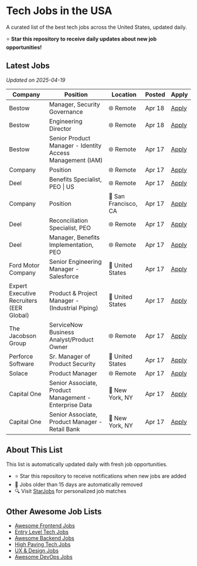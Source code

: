 # Tech Jobs in the USA

A curated list of the best tech jobs across the United States, updated daily.

⭐ **Star this repository to receive daily updates about new job opportunities!**

## Latest Jobs

*Updated on 2025-04-19*

| Company | Position | Location | Posted | Apply |
| ------- | -------- | -------- | ------ | ------ |
| Bestow | Manager, Security Governance | 🌐 Remote | Apr 18 | [Apply](https://starjobs.dev/jobs/e2af3b1dd78246bfb0cc866e9fbd247e?utm=github) |
| Bestow | Engineering Director | 🌐 Remote | Apr 18 | [Apply](https://starjobs.dev/jobs/d32f381c24ec4bf6b197ae9725b2e226?utm=github) |
| Bestow | Senior Product Manager - Identity Access Management (IAM) | 🌐 Remote | Apr 17 | [Apply](https://starjobs.dev/jobs/e9729f49d90e4d3f8f0659b00e044368?utm=github) |
| Company | Position | 🌐 Remote | Apr 17 | [Apply](https://starjobs.dev/jobs/91899019dea246a698ae497aba066663?utm=github) |
| Deel | Benefits Specialist, PEO \| US | 🌐 Remote | Apr 17 | [Apply](https://starjobs.dev/jobs/b1de2b66d152406bbe78f1b71cc19dc3?utm=github) |
| Company | Position | 📍 San Francisco, CA | Apr 17 | [Apply](https://starjobs.dev/jobs/3e1119484f84473b83cf5b3a3df568a0?utm=github) |
| Deel | Reconciliation Specialist, PEO | 🌐 Remote | Apr 17 | [Apply](https://starjobs.dev/jobs/cb29c33c19d94feb825a1f84399a6784?utm=github) |
| Deel | Manager, Benefits Implementation, PEO | 🌐 Remote | Apr 17 | [Apply](https://starjobs.dev/jobs/6d45bab42325447fa0abaab4091d4adc?utm=github) |
| Ford Motor Company | Senior Engineering Manager - Salesforce | 📍 United States | Apr 17 | [Apply](https://starjobs.dev/jobs/aa9ce4d45cb748c986ad1e68502e1a46?utm=github) |
| Expert Executive Recruiters (EER Global) | Product & Project Manager  - (Industrial Piping) | 📍 United States | Apr 17 | [Apply](https://starjobs.dev/jobs/c56b6950a70a4c2081ef3bf67c36f437?utm=github) |
| The Jacobson Group | ServiceNow Business Analyst/Product Owner | 🌐 Remote | Apr 17 | [Apply](https://starjobs.dev/jobs/5a514fbbeabd4205bce1bb96064cc8de?utm=github) |
| Perforce Software | Sr. Manager of Product Security | 📍 United States | Apr 17 | [Apply](https://starjobs.dev/jobs/4f87ed28b508495c929939d817f19237?utm=github) |
| Solace | Product Manager | 🌐 Remote | Apr 17 | [Apply](https://starjobs.dev/jobs/efa582e4fa744ae9a3062b5fb1481920?utm=github) |
| Capital One | Senior Associate, Product Management - Enterprise Data | 📍 New York, NY | Apr 17 | [Apply](https://starjobs.dev/jobs/1978c0f9809a43ed9ed1f766089bede1?utm=github) |
| Capital One | Senior Associate, Product Manager - Retail Bank | 📍 New York, NY | Apr 17 | [Apply](https://starjobs.dev/jobs/53ec940feac7452b992134643317177f?utm=github) |


## About This List

This list is automatically updated daily with fresh job opportunities.

* ⭐ Star this repository to receive notifications when new jobs are added
* 🔄 Jobs older than 15 days are automatically removed
* 🔍 Visit [StarJobs](https://starjobs.dev?utm=github) for personalized job matches

## Other Awesome Job Lists

* [Awesome Frontend Jobs](https://github.com/bansalnagesh/awesome-frontend-jobs)
* [Entry Level Tech Jobs](https://github.com/bansalnagesh/entry-level-tech-jobs)
* [Awesome Backend Jobs](https://github.com/bansalnagesh/awesome-backend-jobs)
* [High Paying Tech Jobs](https://github.com/bansalnagesh/high-paying-tech-jobs)
* [UX & Design Jobs](https://github.com/bansalnagesh/ux-design-jobs)
* [Awesome DevOps Jobs](https://github.com/bansalnagesh/awesome-devops-jobs)
